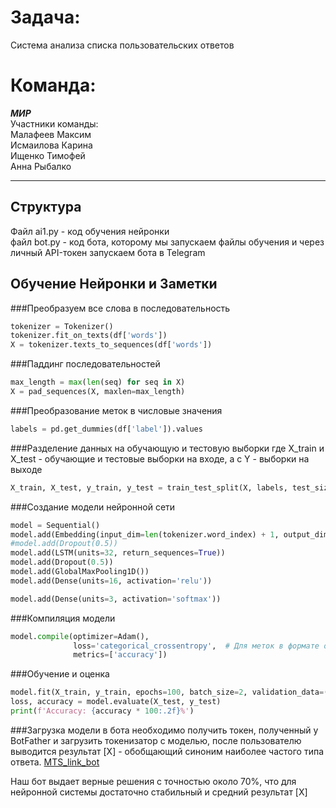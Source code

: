 

# **Задача:** 
Система анализа списка пользовательских ответов
# **Команда:** 
***МИР*** <br>
Участники команды:<br>
Малафеев Максим<br> Исмаилова Карина<br> Ищенко Тимофей<br> Анна Рыбалко<br>
________

## **Структура**
Файл ai1.py - код обучения нейронки <br>
файл bot.py - код бота, которому мы запускаем файлы обучения и через личный API-токен запускаем бота в Telegram

## **Обучение Нейронки и Заметки**

###Преобразуем все слова в последовательность
```python
tokenizer = Tokenizer()
tokenizer.fit_on_texts(df['words'])
X = tokenizer.texts_to_sequences(df['words'])
```
###Паддинг последовательностей
```python
max_length = max(len(seq) for seq in X)
X = pad_sequences(X, maxlen=max_length)
```
###Преобразование меток в числовые значения
```python
labels = pd.get_dummies(df['label']).values
```
###Разделение данных на обучающую и тестовую выборки
где X_train и X_test - обучающие и тестовые выборки на входе, а с Y - выборки на выходе 
```python
X_train, X_test, y_train, y_test = train_test_split(X, labels, test_size=0.2, random_state=42)
```
###Создание модели нейронной сети
```python
model = Sequential()
model.add(Embedding(input_dim=len(tokenizer.word_index) + 1, output_dim=8, input_length=max_length))
#model.add(Dropout(0.5))
model.add(LSTM(units=32, return_sequences=True))
model.add(Dropout(0.5))
model.add(GlobalMaxPooling1D())
model.add(Dense(units=16, activation='relu'))

model.add(Dense(units=3, activation='softmax'))
```
###Компиляция модели
```python
model.compile(optimizer=Adam(),
              loss='categorical_crossentropy',  # Для меток в формате one-hot
              metrics=['accuracy'])

```
###Обучение и оценка

```python
model.fit(X_train, y_train, epochs=100, batch_size=2, validation_data=(X_test, y_test))
loss, accuracy = model.evaluate(X_test, y_test)
print(f'Accuracy: {accuracy * 100:.2f}%')

```
###Загрузка модели в бота
необходимо получить токен, полученный у BotFather и загрузить токенизатор с моделью, после пользователю выводится результат [X] - обобщающий синоним наиболее частого типа ответа.
[MTS_link_bot](https://t.me/mts_hackathon_bot)

Наш бот выдает верные решения с точностью около 70%, что для нейронной системы достаточно стабильный и средний результат [X]
